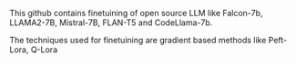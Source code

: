 This github contains finetuining of open source LLM like Falcon-7b, LLAMA2-7B, Mistral-7B, FLAN-T5 and CodeLlama-7b.

The techniques used for finetuining are gradient based methods like Peft-Lora, Q-Lora
